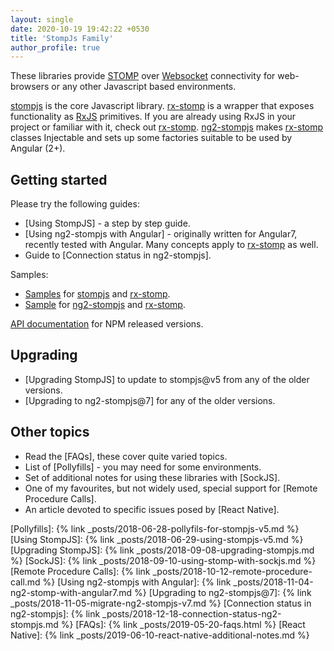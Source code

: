 ```yaml
---
layout: single
date: 2020-10-19 19:42:22 +0530
title: 'StompJs Family'
author_profile: true
---
```


These libraries provide [STOMP] over
[Websocket] connectivity for web-browsers or any other Javascript based
environments.

[stompjs] is the core Javascript library.
[rx-stomp] is a wrapper that exposes functionality as [RxJS] primitives.
If you are already using RxJS in your project or familiar with it,
check out [rx-stomp].
[ng2-stompjs] makes [rx-stomp] classes Injectable and sets up some factories
suitable to be used by Angular (2+).

## Getting started

Please try the following guides:

- [Using StompJS] - a step by step guide.
- [Using ng2-stompjs with Angular] - originally written for Angular7,
  recently tested with Angular.
  Many concepts apply to [rx-stomp] as well.
- Guide to [Connection status in ng2-stompjs].

Samples:

- [Samples](https://github.com/stomp-js/samples/) for [stompjs] and [rx-stomp].
- [Sample](https://github.com/stomp-js/ng2-stompjs-angular7) for [ng2-stompjs] and [rx-stomp].

[API documentation](/api-docs/latest/) for NPM released versions.

## Upgrading

- [Upgrading StompJS] to update to stompjs@v5 from any of the older versions.
- [Upgrading to ng2-stompjs@7] for any of the older versions.

## Other topics

- Read the [FAQs], these cover quite varied topics.
- List of [Pollyfills] - you may need for some environments.
- Set of additional notes for using these libraries with [SockJS].
- One of my favourites, but not widely used, special support for
  [Remote Procedure Calls].
- An article devoted to specific issues posed by [React Native].

[stomp]: https://stomp.github.io/index.html
[websocket]: https://developer.mozilla.org/en-US/docs/Web/API/WebSocket
[rxjs]: https://github.com/ReactiveX/RxJS
[stompjs]: https://github.com/stomp-js/stompjs
[rx-stomp]: https://github.com/stomp-js/rx-stomp
[ng2-stompjs]: https://github.com/stomp-js/ng2-stompjs

[Pollyfills]: {% link _posts/2018-06-28-pollyfils-for-stompjs-v5.md %}
[Using StompJS]: {% link _posts/2018-06-29-using-stompjs-v5.md %}
[Upgrading StompJS]: {% link _posts/2018-09-08-upgrading-stompjs.md %}
[SockJS]: {% link _posts/2018-09-10-using-stomp-with-sockjs.md %}
[Remote Procedure Calls]: {% link _posts/2018-10-12-remote-procedure-call.md %}
[Using ng2-stompjs with Angular]: {% link _posts/2018-11-04-ng2-stomp-with-angular7.md %}
[Upgrading to ng2-stompjs@7]: {% link _posts/2018-11-05-migrate-ng2-stompjs-v7.md %}
[Connection status in ng2-stompjs]: {% link _posts/2018-12-18-connection-status-ng2-stompjs.md %}
[FAQs]: {% link _posts/2019-05-20-faqs.html %}
[React Native]: {% link _posts/2019-06-10-react-native-additional-notes.md %}
